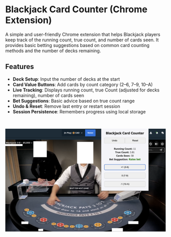 # Blackjack Card Counter (Chrome Extension)

A simple and user-friendly Chrome extension that helps Blackjack players keep track of the running count, true count, and number of cards seen. It provides basic betting suggestions based on common card counting methods and the number of decks remaining.


## Features
- **Deck Setup**: Input the number of decks at the start
- **Card Value Buttons**: Add cards by count category (2–6, 7–9, 10–A)
- **Live Tracking**: Displays running count, true Count (adjusted for decks remaining), number of cards seen
- **Bet Suggestions**: Basic advice based on true count range
- **Undo & Reset**: Remove last entry or restart session
- **Session Persistence**: Remembers progress using local storage

<br>

![Example](images/example.png)